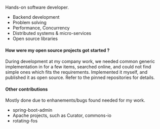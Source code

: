 Hands-on software developer.

* Backend development
* Problem solving
* Performance, Concurrency
* Distributed systems & micro-services
* Open source libraries

#### How were my open source projects got started ?
During development at my company work, we needed common generic implementation in for a few items, searched online, and could not find simple ones which fits the requirements. Implemented it myself, and published it as open source. Refer to the pinned repositories for details.

#### Other contributions
Mostly done due to enhanements/bugs found needed for my work.
* spring-boot-admin
* Apache projects, such as Curator, commons-io
* rotating-fos

<!--
**liran2000/liran2000** is a ✨ _special_ ✨ repository because its `README.md` (this file) appears on your GitHub profile.
-->
